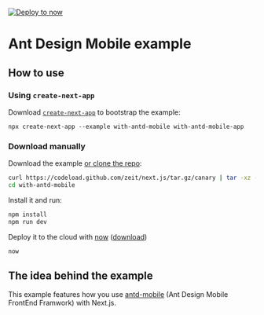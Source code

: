 [![Deploy to now](https://deploy.now.sh/static/button.svg)](https://deploy.now.sh/?repo=https://github.com/zeit/next.js/tree/master/examples/with-antd-mobile)
# Ant Design Mobile example

## How to use

### Using `create-next-app`

Download [`create-next-app`](https://github.com/segmentio/create-next-app) to bootstrap the example:

```
npx create-next-app --example with-antd-mobile with-antd-mobile-app
```

### Download manually

Download the example [or clone the repo](https://github.com/zeit/next.js):

```bash
curl https://codeload.github.com/zeit/next.js/tar.gz/canary | tar -xz --strip=2 next.js-canary/examples/with-antd-mobile
cd with-antd-mobile
```

Install it and run:

```bash
npm install
npm run dev
```

Deploy it to the cloud with [now](https://zeit.co/now) ([download](https://zeit.co/download))

```bash
now
```

## The idea behind the example

This example features how you use [antd-mobile](https://github.com/ant-design/ant-design-mobile) (Ant Design Mobile FrontEnd Framwork) with Next.js.
